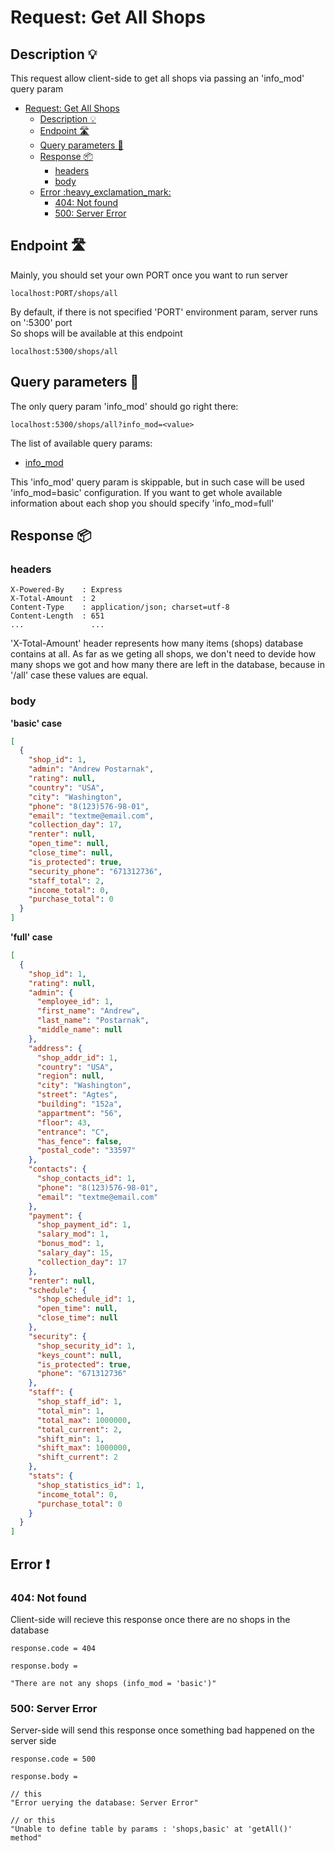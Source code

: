 # Request: Get All Shops

## Description :bulb:
This request allow client-side to get all shops via passing an 'info_mod' query param  
- [Request: Get All Shops](#request-get-all-shops)
  - [Description :bulb:](#description-bulb)
  - [Endpoint :motorway:](#endpoint-motorway)
  - [Query parameters :pencil:](#query-parameters-pencil)
  - [Response :package:](#response-package)
    - [headers](#headers)
    - [body](#body)
  - [Error :heavy\_exclamation\_mark:](#error-heavy_exclamation_mark)
    - [404: Not found](#404-not-found)
    - [500: Server Error](#500-server-error)

## Endpoint :motorway:
Mainly, you should set your own PORT once you want to run server
```
localhost:PORT/shops/all
```
By default, if there is not specified 'PORT' environment param, server runs on ':5300' port    
So shops will be available at this endpoint
```
localhost:5300/shops/all
```

## Query parameters :pencil:    
The only query param 'info_mod' should go right there:
```
localhost:5300/shops/all?info_mod=<value>
```
The list of available query params:
- [info_mod](../query.md#info_mod)

This 'info_mod' query param is skippable, but in such case will be used 'info_mod=basic' configuration. If you want to get whole available information about each shop you should specify 'info_mod=full'


## Response :package:
### headers
```
X-Powered-By    : Express
X-Total-Amount  : 2
Content-Type    : application/json; charset=utf-8
Content-Length  : 651
...               ...
```
'X-Total-Amount' header represents how many items (shops) database contains at all. As far as we geting all shops, we don't need to devide how many shops we got and how many there are left in the database, because in '/all' case these values are equal.

### body
**'basic' case**    
```json
[
  {
    "shop_id": 1,
    "admin": "Andrew Postarnak",
    "rating": null,
    "country": "USA",
    "city": "Washington",
    "phone": "8(123)576-98-01",
    "email": "textme@email.com",
    "collection_day": 17,
    "renter": null,
    "open_time": null,
    "close_time": null,
    "is_protected": true,
    "security_phone": "671312736",
    "staff_total": 2,
    "income_total": 0,
    "purchase_total": 0
  }
]
```
**'full' case**
```json
[
  {
    "shop_id": 1,
    "rating": null,
    "admin": {
      "employee_id": 1,
      "first_name": "Andrew",
      "last_name": "Postarnak",
      "middle_name": null
    },
    "address": {
      "shop_addr_id": 1,
      "country": "USA",
      "region": null,
      "city": "Washington",
      "street": "Agtes",
      "building": "152a",
      "appartment": "56",
      "floor": 43,
      "entrance": "C",
      "has_fence": false,
      "postal_code": "33597"
    },
    "contacts": {
      "shop_contacts_id": 1,
      "phone": "8(123)576-98-01",
      "email": "textme@email.com"
    },
    "payment": {
      "shop_payment_id": 1,
      "salary_mod": 1,
      "bonus_mod": 1,
      "salary_day": 15,
      "collection_day": 17
    },
    "renter": null,
    "schedule": {
      "shop_schedule_id": 1,
      "open_time": null,
      "close_time": null
    },
    "security": {
      "shop_security_id": 1,
      "keys_count": null,
      "is_protected": true,
      "phone": "671312736"
    },
    "staff": {
      "shop_staff_id": 1,
      "total_min": 1,
      "total_max": 1000000,
      "total_current": 2,
      "shift_min": 1,
      "shift_max": 1000000,
      "shift_current": 2
    },
    "stats": {
      "shop_statistics_id": 1,
      "income_total": 0,
      "purchase_total": 0
    }
  }
]
```
## Error :heavy_exclamation_mark:
### 404: Not found
Client-side will recieve this response once there are no shops in the database
```
response.code = 404
```
```
response.body =

"There are not any shops (info_mod = 'basic')"
```
### 500: Server Error
Server-side will send this response once something bad happened on the server side
```
response.code = 500
```
```
response.body =

// this
"Error uerying the database: Server Error"

// or this
"Unable to define table by params : 'shops,basic' at 'getAll()' method"
```